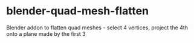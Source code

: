# blender-quad-mesh-flatten
Blender addon to flatten quad meshes - select 4 vertices, project the 4th onto a plane made by the first 3
